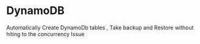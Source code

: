 # DynamoDB
Automatically Create DynamoDb tables , Take backup and Restore without hiting to the concurrency Issue
